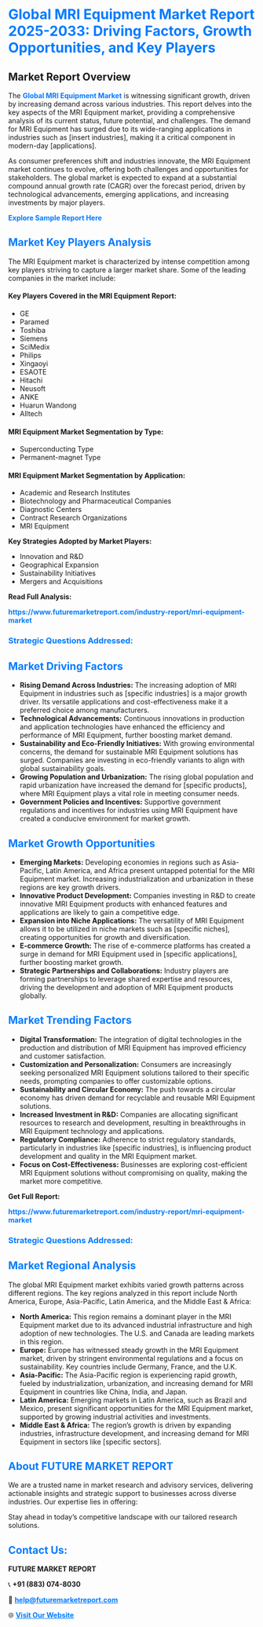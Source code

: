 <h1 style="color: #007BFF;">Global MRI Equipment Market Report 2025-2033: Driving Factors, Growth Opportunities, and Key Players</h1>

<section id="overview">
<h2>Market Report Overview</h2>
<p>The <a href="https://www.futuremarketreport.com/industry-report/mri-equipment-market" style="color: #007BFF; text-decoration: none;"><strong>Global MRI Equipment Market</strong></a> is witnessing significant growth, driven by increasing demand across various industries. This report delves into the key aspects of the MRI Equipment market, providing a comprehensive analysis of its current status, future potential, and challenges. The demand for MRI Equipment has surged due to its wide-ranging applications in industries such as [insert industries], making it a critical component in modern-day [applications].</p>
<p>As consumer preferences shift and industries innovate, the MRI Equipment market continues to evolve, offering both challenges and opportunities for stakeholders. The global market is expected to expand at a substantial compound annual growth rate (CAGR) over the forecast period, driven by technological advancements, emerging applications, and increasing investments by major players.</p>
</section>

<section id="overview">
<p><a href="https://www.futuremarketreport.com/request-sample/reportId=124924" style="color: #007BFF; text-decoration: none;"><strong>Explore Sample Report Here</strong></a></p>
</section>

<section id="key-players">
<h2 style="color: #007BFF;">Market Key Players Analysis</h2>
<p>The MRI Equipment market is characterized by intense competition among key players striving to capture a larger market share. Some of the leading companies in the market include:</p>
<h4>Key Players Covered in the MRI Equipment Report:</h4>
<ul><li>GE</li><li>Paramed</li><li>Toshiba</li><li>Siemens</li><li>SciMedix</li><li>Philips</li><li>Xingaoyi</li><li>ESAOTE</li><li>Hitachi</li><li>Neusoft</li><li>ANKE</li><li>Huarun Wandong</li><li>Alltech</li></ul>
<h4>MRI Equipment Market Segmentation by Type:</h4>
<ul><li>Superconducting Type</li><li>Permanent-magnet Type</li></ul>

<h4>MRI Equipment Market Segmentation by Application:</h4>
<ul><li>Academic and Research Institutes</li><li>Biotechnology and Pharmaceutical Companies</li><li>Diagnostic Centers</li><li>Contract Research Organizations</li><li>MRI Equipment</li></ul>
<p><strong>Key Strategies Adopted by Market Players:</strong></p>
<ul>
<li>Innovation and R&D</li>
<li>Geographical Expansion</li>
<li>Sustainability Initiatives</li>
<li>Mergers and Acquisitions</li>
</ul>
</section>

<section>
<p><strong>Read Full Analysis: </strong></p><a href="https://www.futuremarketreport.com/industry-report/mri-equipment-market" style="color: #007BFF; text-decoration: none;"><strong>https://www.futuremarketreport.com/industry-report/mri-equipment-market</strong></a>
<h3 style="color: #007BFF;">Strategic Questions Addressed:</h3>
</section>

<section id="driving-factors">
<h2 style="color: #007BFF;">Market Driving Factors</h2>
<ul>
<li><strong>Rising Demand Across Industries:</strong> The increasing adoption of MRI Equipment in industries such as [specific industries] is a major growth driver. Its versatile applications and cost-effectiveness make it a preferred choice among manufacturers.</li>
<li><strong>Technological Advancements:</strong> Continuous innovations in production and application technologies have enhanced the efficiency and performance of MRI Equipment, further boosting market demand.</li>
<li><strong>Sustainability and Eco-Friendly Initiatives:</strong> With growing environmental concerns, the demand for sustainable MRI Equipment solutions has surged. Companies are investing in eco-friendly variants to align with global sustainability goals.</li>
<li><strong>Growing Population and Urbanization:</strong> The rising global population and rapid urbanization have increased the demand for [specific products], where MRI Equipment plays a vital role in meeting consumer needs.</li>
<li><strong>Government Policies and Incentives:</strong> Supportive government regulations and incentives for industries using MRI Equipment have created a conducive environment for market growth.</li>
</ul>
</section>

<section id="growth-opportunities">
<h2 style="color: #007BFF;">Market Growth Opportunities</h2>
<ul>
<li><strong>Emerging Markets:</strong> Developing economies in regions such as Asia-Pacific, Latin America, and Africa present untapped potential for the MRI Equipment market. Increasing industrialization and urbanization in these regions are key growth drivers.</li>
<li><strong>Innovative Product Development:</strong> Companies investing in R&D to create innovative MRI Equipment products with enhanced features and applications are likely to gain a competitive edge.</li>
<li><strong>Expansion into Niche Applications:</strong> The versatility of MRI Equipment allows it to be utilized in niche markets such as [specific niches], creating opportunities for growth and diversification.</li>
<li><strong>E-commerce Growth:</strong> The rise of e-commerce platforms has created a surge in demand for MRI Equipment used in [specific applications], further boosting market growth.</li>
<li><strong>Strategic Partnerships and Collaborations:</strong> Industry players are forming partnerships to leverage shared expertise and resources, driving the development and adoption of MRI Equipment products globally.</li>
</ul>
</section>

<section id="trending-factors">
<h2 style="color: #007BFF;">Market Trending Factors</h2>
<ul>
<li><strong>Digital Transformation:</strong> The integration of digital technologies in the production and distribution of MRI Equipment has improved efficiency and customer satisfaction.</li>
<li><strong>Customization and Personalization:</strong> Consumers are increasingly seeking personalized MRI Equipment solutions tailored to their specific needs, prompting companies to offer customizable options.</li>
<li><strong>Sustainability and Circular Economy:</strong> The push towards a circular economy has driven demand for recyclable and reusable MRI Equipment solutions.</li>
<li><strong>Increased Investment in R&D:</strong> Companies are allocating significant resources to research and development, resulting in breakthroughs in MRI Equipment technology and applications.</li>
<li><strong>Regulatory Compliance:</strong> Adherence to strict regulatory standards, particularly in industries like [specific industries], is influencing product development and quality in the MRI Equipment market.</li>
<li><strong>Focus on Cost-Effectiveness:</strong> Businesses are exploring cost-efficient MRI Equipment solutions without compromising on quality, making the market more competitive.</li>
</ul>
</section>

<section>
<p><strong>Get Full Report: </strong></p><a href="https://www.futuremarketreport.com/industry-report/mri-equipment-market" style="color: #007BFF; text-decoration: none;"><strong>https://www.futuremarketreport.com/industry-report/mri-equipment-market</strong></a>
<h3 style="color: #007BFF;">Strategic Questions Addressed:</h3>
</section>


<section id="regional-analysis">
<h2 style="color: #007BFF;">Market Regional Analysis</h2>
<p>The global MRI Equipment market exhibits varied growth patterns across different regions. The key regions analyzed in this report include North America, Europe, Asia-Pacific, Latin America, and the Middle East & Africa:</p>
<ul>
<li><strong>North America:</strong> This region remains a dominant player in the MRI Equipment market due to its advanced industrial infrastructure and high adoption of new technologies. The U.S. and Canada are leading markets in this region.</li>
<li><strong>Europe:</strong> Europe has witnessed steady growth in the MRI Equipment market, driven by stringent environmental regulations and a focus on sustainability. Key countries include Germany, France, and the U.K.</li>
<li><strong>Asia-Pacific:</strong> The Asia-Pacific region is experiencing rapid growth, fueled by industrialization, urbanization, and increasing demand for MRI Equipment in countries like China, India, and Japan.</li>
<li><strong>Latin America:</strong> Emerging markets in Latin America, such as Brazil and Mexico, present significant opportunities for the MRI Equipment market, supported by growing industrial activities and investments.</li>
<li><strong>Middle East & Africa:</strong> The region’s growth is driven by expanding industries, infrastructure development, and increasing demand for MRI Equipment in sectors like [specific sectors].</li>
</ul>
</section>

<footer>
<h2 style="color: #007BFF;">About FUTURE MARKET REPORT</h2>
<p>We are a trusted name in market research and advisory services, delivering actionable insights and strategic support to businesses across diverse industries. Our expertise lies in offering:</p>

<p>Stay ahead in today’s competitive landscape with our tailored research solutions.</p>

<h2 style="color: #007BFF;">Contact Us:</h2>
<p><strong>FUTURE MARKET REPORT</strong></p>
<p>📞 <strong>+91 (883) 074-8030</strong></p>
<p>📧 <strong><a href="mailto:help@futuremarketreport.com" style="color: #007BFF;">help@futuremarketreport.com</a></strong></p>
<p>🌐 <strong><a href="https://www.futuremarketreport.com/" style="color: #007BFF;">Visit Our Website</a></strong></p>
</footer>